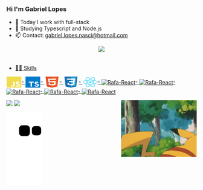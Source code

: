 ### Hi I'm Gabriel Lopes


- 🔭 Today I work with full-stack
- 🌱 Studying Typescript and Node.js
- 📫 Contact: gabriel.lopes.nasci@hotmail.com

<div align="center">
  <a href="https://github.com/Gabriellopes232">
  <img height="180em" src="https://github-readme-stats.vercel.app/api/top-langs/?username=Gabriellopes232&layout=compact&langs_count=7&theme=dracula"/>
</div>
<div style="display: inline_block"><br>
  
- 👨‍💻 Skills
  
<img align="center" alt="Rafa-Js" height="30" width="40" src="https://raw.githubusercontent.com/devicons/devicon/master/icons/javascript/javascript-plain.svg">-
<img align="center" alt="Rafa-Ts" height="30" width="40" src="https://raw.githubusercontent.com/devicons/devicon/master/icons/typescript/typescript-plain.svg">-
<img align="center" alt="Rafa-HTML" height="30" width="40" src="https://raw.githubusercontent.com/devicons/devicon/master/icons/html5/html5-original.svg">-
<img align="center" alt="Rafa-CSS" height="30" width="40" src="https://raw.githubusercontent.com/devicons/devicon/master/icons/css3/css3-original.svg">-
<img align="center" alt="Rafa-React" height="30" width="40" src="https://raw.githubusercontent.com/devicons/devicon/master/icons/react/react-original.svg">-
<img align="center" alt="Rafa-React" height="30" width="40" src="https://cdn.jsdelivr.net/gh/devicons/devicon/icons/docker/docker-plain-wordmark.svg" />-
<img align="center" alt="Rafa-React" height="30" width="40" src="https://cdn.jsdelivr.net/gh/devicons/devicon/icons/git/git-original-wordmark.svg" />-
<img align="center" alt="Rafa-React" height="30" width="40" src="https://cdn.jsdelivr.net/gh/devicons/devicon/icons/linux/linux-original.svg" />-
<img align="center" alt="Rafa-React" height="30" width="40" src="https://cdn.jsdelivr.net/gh/devicons/devicon/icons/mongodb/mongodb-original-wordmark.svg" />-
<img align="center" alt="Rafa-React" height="30" width="40" src="https://cdn.jsdelivr.net/gh/devicons/devicon/icons/nodejs/nodejs-original.svg" />
  
  <img align="right" alt="gif-pikachu" height="150" width="200" src="assets/giphy.gif">
  
  <a href="https://instagram.com/gabriellopesxz" target="_blank"><img src="https://img.shields.io/badge/-Instagram-%23E4405F?style=for-the-badge&logo=instagram&logoColor=white" target="_blank"></a>
  <a href="https://www.linkedin.com/in/gabriellopes232/-45875016a" target="_blank"><img src="https://img.shields.io/badge/-LinkedIn-%230077B5?style=for-the-badge&logo=linkedin&logoColor=white" target="_blank"></a> 
 
  ![Snake animation](https://github.com/rafaballerini/rafaballerini/blob/output/github-contribution-grid-snake.svg)
